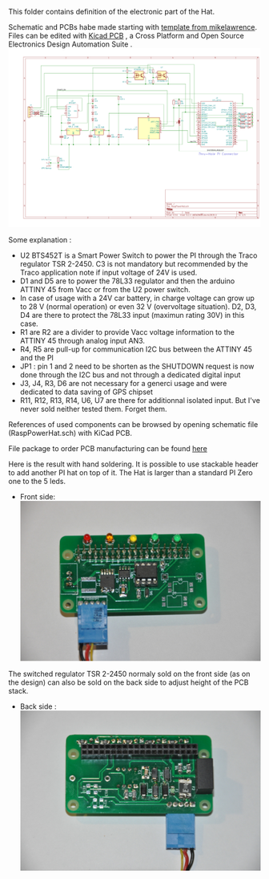 This folder contains definition of the electronic part of the Hat. 

Schematic and PCBs habe made starting with [template from mikelawrence](https://github.com/mikelawrence/RPi_Zero_pHat_Template). 
Files can be edited with [Kicad PCB](http://www.kicad-pcb.org/) , a Cross Platform and Open Source Electronics Design Automation Suite .
![Schematic](schematic.png)

Some explanation :
- U2 BTS452T is a Smart Power Switch to power the PI through the Traco regulator TSR 2-2450. C3 is not mandatory but recommended by the Traco application note if input voltage of 24V is used. 
- D1 and D5 are to power the 78L33 regulator and then the arduino ATTINY 45 from Vacc or from the U2 power switch.
- In case of usage with a 24V car battery, in charge voltage can grow up to 28 V (normal operation) or even 32 V (overvoltage situation). D2, D3, D4 are there to protect the 78L33 input (maximun rating 30V) in this case.
- R1 are R2 are a divider to provide Vacc voltage information to the ATTINY 45 through  analog input AN3.
- R4, R5 are pull-up for communication I2C bus between the ATTINY 45 and the PI
- JP1 : pin 1 and 2 need to be shorten as the SHUTDOWN request is now done through the I2C bus and not through a dedicated digital input
- J3, J4, R3, D6 are not necessary for a generci usage and were dedicated to data saving of GPS chipset
- R11, R12, R13, R14, U6, U7 are there for additionnal isolated input. But I've never sold neither tested them. Forget them.

References of used components can be browsed by opening schematic file (RaspPowerHat.sch) with KiCad PCB.

File package to order PCB manufacturing can be found [here](PCB.zip)


Here is the result with hand soldering. It is possible to use stackable header to add another PI hat on top of it.
The Hat is larger than a standard PI Zero one to the 5 leds.
- Front side:
![PCB_FRONT](PCB_F.jpg)

The switched regulator TSR 2-2450 normaly sold on the front side (as on the design) can also be sold on the back side to adjust height of the PCB stack.
- Back side :
![PCB_FRONT](PCB_B.jpg)
